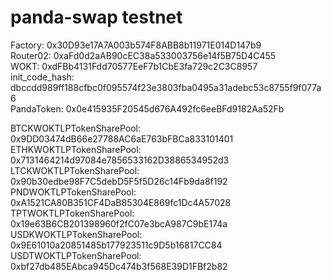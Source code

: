 # panda-swap  testnet
 
Factory: 0x30D93e17A7A003b574F8ABB8b11971E014D147b9  
Router02: 0xaFd0d2aAB90cEC38a533003756e14f5B75D4C455  
WOKT: 0xdFBb4131Fdd70577EeF7b1CbE3fa729c2C3C8957  
init_code_hash: dbccdd989ff188cfbc0f095574f23e3803fba0495a31adebc53c8755f9f077a6  
PandaToken: 0x0e415935F20545d676A492fc6eeBFd9182Aa52Fb  

BTCKWOKTLPTokenSharePool: 0x9DD03474dB66e27788AC6aE763bFBCa833101401  
ETHKWOKTLPTokenSharePool: 0x7131464214d97084e7856533162D3886534952d3  
LTCKWOKTLPTokenSharePool: 0x90b30edbe98F7C5debD5F5f5D26c14Fb9da8f192  
PNDWOKTLPTokenSharePool: 0xA1521CA80B351CF4DaB85304E869fc1Dc4A57028  
TPTWOKTLPTokenSharePool: 0x19e63B6CB201398960f2fC07e3bcA987C9bE174a  
USDKWOKTLPTokenSharePool: 0x9E61010a20851485b177923511c9D5b16817CC84  
USDTWOKTLPTokenSharePool: 0xbf27db485EAbca945Dc474b3f568E39D1FBf2b82  
